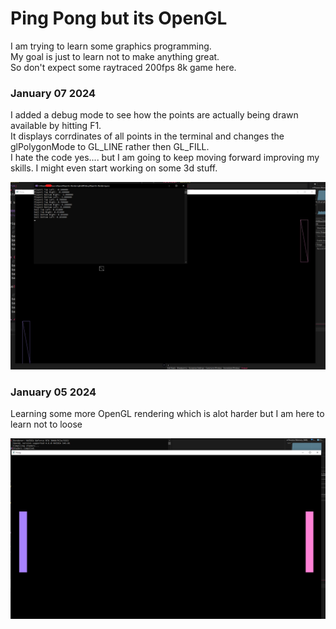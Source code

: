 # Ping Pong but its OpenGL
I am trying to learn some graphics programming.   
My goal is just to learn not to make anything great.    
So don't expect some raytraced 200fps 8k game here.

### January 07 2024
I added a debug mode to see how the points are actually being drawn available by hitting F1.     
It displays corrdinates of all points in the terminal and changes the glPolygonMode to GL_LINE rather then GL_FILL.    
I hate the code yes.... but I am going to keep moving forward improving my skills. I might even start working on some 3d stuff.

![Its still just pong....... yeah cool](day2.png)

### January 05 2024
Learning some more OpenGL rendering which is alot harder but I am here to learn not to loose
   
![Its pong yeah cool](day1.png)

